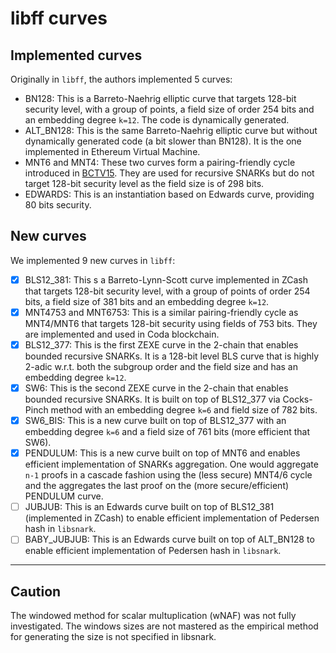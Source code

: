 # libff curves
## Implemented curves 
Originally in `libff`, the authors implemented 5 curves:
* BN128:
This is a Barreto-Naehrig elliptic curve that targets 128-bit security level, with a group of points, a field size of order 254 bits and an embedding degree `k=12`. The code is dynamically generated. 
* ALT_BN128:
This is the same Barreto-Naehrig elliptic curve but without dynamically generated code (a bit slower than BN128). It is the one implemented in Ethereum Virtual Machine.
* MNT6 and MNT4:
These two curves form a pairing-friendly cycle introduced in [BCTV15][1]. They are used for recursive SNARKs but do not target 128-bit security level as the field size is of 298 bits.
* EDWARDS: 
This is an instantiation based on Edwards curve, providing 80 bits security.

## New curves
We implemented 9 new curves in `libff`:
- [x] BLS12_381:
This s a Barreto-Lynn-Scott curve implemented in ZCash that targets 128-bit security level, with a group of points of order 254 bits, a field size of 381 bits and an embedding degree `k=12`.
- [x] MNT4753 and MNT6753:
This is a similar pairing-friendly cycle as MNT4/MNT6 that targets 128-bit security using fields of 753 bits. They are implemented and used in Coda blockchain.
- [x] BLS12_377:
This is the first ZEXE curve in the 2-chain that enables bounded recursive SNARKs. It is a 128-bit level BLS curve that is highly 2-adic w.r.t. both the subgroup order and the field size and has an embedding degree `k=12`.
- [x] SW6:
This is the second ZEXE curve in the 2-chain that enables bounded recursive SNARKs. It is built on top of BLS12_377 via Cocks-Pinch method with an embedding degree `k=6` and field size of 782 bits.
- [x] SW6_BIS:
This is a new curve built on top of BLS12_377 with an embedding degree `k=6` and a field size of 761 bits (more efficient that SW6).
- [x] PENDULUM:
This is a new curve built on top of MNT6 and enables efficient implementation of SNARKs aggregation. One would aggregate `n-1` proofs in a cascade fashion using the (less secure) MNT4/6 cycle and the aggregates the last proof on the (more secure/efficient) PENDULUM curve. 
- [ ] JUBJUB: 
This is an Edwards curve built on top of BLS12_381 (implemented in ZCash) to enable efficient implementation of Pedersen hash in `libsnark`.
- [ ] BABY_JUBJUB: 
This is an Edwards curve built on top of ALT_BN128 to enable efficient implementation of Pedersen hash in `libsnark`.

---

## Caution
The windowed method for scalar multuplication (wNAF) was not fully investigated. The windows sizes are not mastered as the empirical method for generating the size is not specified in libsnark. 

[1]: https://eprint.iacr.org/2014/595.pdf
